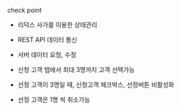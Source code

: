 check point

- 리덕스 사가를 이용한 상태관리
- REST API 데이터 통신
- 서버 데이터 요청, 수정

- 신청 고객 탭에서 최대 3명까지 고객 선택가능
- 선정 고객이 3명일 때, 신청고객 체크박스, 선정버튼 비활성화
- 선정 고객은 1명 씩 취소가능
